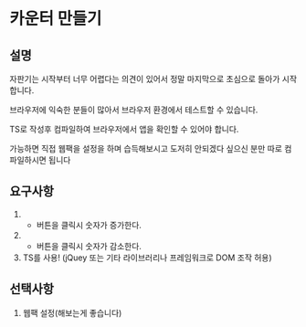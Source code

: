 # 카운터 만들기

## 설명
자판기는 시작부터 너무 어렵다는 의견이 있어서 정말 마지막으로 초심으로 돌아가 시작합니다.

브라우저에 익숙한 분들이 많아서 브라우저 환경에서 테스트할 수 있습니다.

TS로 작성후 컴파일하여 브라우저에서 앱을 확인할 수 있어야 합니다.

가능하면 직접 웹팩을 설정을 하며 습득해보시고 도저히 안되겠다 싶으신 분만 따로 컴파일하시면 됩니다

## 요구사항
1. + 버튼을 클릭시 숫자가 증가한다.
2. - 버튼을 클릭시 숫자가 감소한다.
3. TS를 사용! (jQuey 또는 기타 라이브러리나 프레임워크로 DOM 조작 허용)

## 선택사항
1. 웹팩 설정(해보는게 좋습니다)